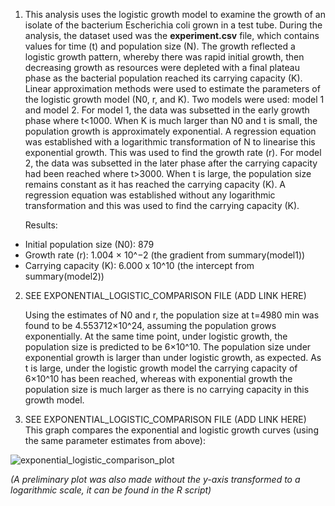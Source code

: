 1) This analysis uses the logistic growth model to examine the growth of an isolate of the bacterium Escherichia coli grown in a test tube. During the analysis, the dataset used was the **experiment.csv** file, which contains values for time (t) and population size (N). The growth reflected a logistic growth pattern, whereby there was rapid initial growth, then decreasing growth as resources were depleted with a final plateau phase as the bacterial population reached its carrying capacity (K). Linear approximation methods were used to estimate the parameters of the logistic growth model (N0, r, and K). Two models were used: model 1 and model 2. For model 1, the data was subsetted in the early growth phase where t<1000. When K is much larger than N0 and t is small, the population growth is approximately exponential. A regression equation was established with a logarithmic transformation of N to linearise this exponential growth. This was used to find the growth rate (r). For model 2, the data was subsetted in the later phase after the carrying capacity had been reached where t>3000. When t is large, the population size remains constant as it has reached the carrying capacity (K). A regression equation was established without any logarithmic transformation and this was used to find the carrying capacity (K).

   Results: 
  - Initial population size (N0): 879
  - Growth rate (r): 1.004 × 10^−2 (the gradient from summary(model1))
  - Carrying capacity (K): 6.000 x 10^10 (the intercept from summary(model2))

2) SEE EXPONENTIAL_LOGISTIC_COMPARISON FILE (ADD LINK HERE)

   Using the estimates of N0 and r, the population size at t=4980 min was found to be 4.553712×10^24, assuming the population grows exponentially. At the same time point, under logistic growth, the population size is predicted to be 6×10^10. The population size under exponential growth is larger than under logistic growth, as expected. As t is large, under the logistic growth model the carrying capacity of 6×10^10 has been reached, whereas with exponential growth the population size is much larger as there is no carrying capacity in this growth model. 

4) SEE EXPONENTIAL_LOGISTIC_COMPARISON FILE (ADD LINK HERE) This graph compares the exponential and logistic growth curves (using the same parameter estimates from above):

  ![exponential_logistic_comparison_plot](https://github.com/user-attachments/assets/e6bef9a0-cc13-498d-871c-33f7eedf4bc2)

 _(A preliminary plot was also made without the y-axis transformed to a logarithmic scale, it can be found in the R script)_
